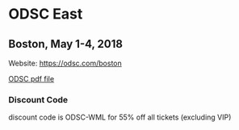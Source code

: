 # ODSC East
## Boston, May 1-4, 2018

Website:  https://odsc.com/boston

[ODSC pdf file](ODSC-East_2018_meetup_blurb.pdf)

### Discount Code
discount code is ODSC-WML for 55% off all tickets (excluding VIP)
 
